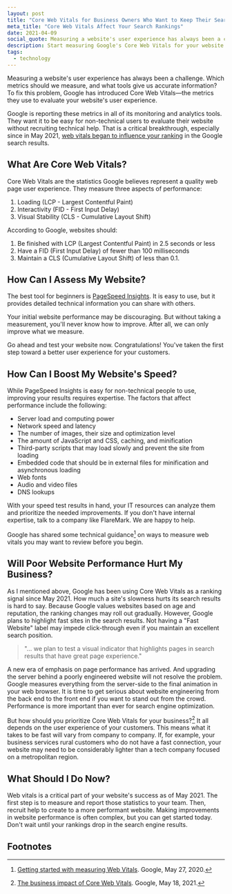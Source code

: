 ```yaml
---
layout: post
title: "Core Web Vitals for Business Owners Who Want to Keep Their Search Rankings"
meta_title: "Core Web Vitals Affect Your Search Rankings"
date: 2021-04-09
social_quote: Measuring a website's user experience has always been a challenge. Which metrics should we measure, and what tools can give us accurate information? To fix this problem, Google has introduced Core Web Vitals—the metrics they use to evaluate your website's user experience.
description: Start measuring Google's Core Web Vitals for your website now. Then you'll avoid being surprised when your Google rankings begin to reflect website performance.
tags:
  - technology
---
```


Measuring a website's user experience has always been a challenge. Which metrics should we measure, and what tools give us accurate information? To fix this problem, Google has introduced Core Web Vitals—the metrics they use to evaluate your website's user experience.

Google is reporting these metrics in all of its monitoring and analytics tools. They want it to be easy for non-technical users to evaluate their website without recruiting technical help. That is a critical breakthrough, especially since in May 2021, [web vitals began to influence your ranking](https://developers.google.com/search/blog/2020/11/timing-for-page-experience) in the Google search results.

## What Are Core Web Vitals?

Core Web Vitals are the statistics Google believes represent a quality web page user experience. They measure three aspects of performance:

1. Loading (LCP - Largest Contentful Paint)
2. Interactivity (FID - First Input Delay)
3. Visual Stability (CLS - Cumulative Layout Shift)

According to Google, websites should:

1. Be finished with LCP (Largest Contentful Paint) in 2.5 seconds or less
2. Have a FID (First Input Delay) of fewer than 100 milliseconds
3. Maintain a CLS (Cumulative Layout Shift) of less than 0.1.

## How Can I Assess My Website?

The best tool for beginners is [PageSpeed Insights](https://developers.google.com/speed/pagespeed/insights/). It is easy to use, but it provides detailed technical information you can share with others.

Your initial website performance may be discouraging. But without taking a measurement, you'll never know how to improve. After all, we can only improve what we measure.

Go ahead and test your website now. Congratulations! You've taken the first step toward a better user experience for your customers.

## How Can I Boost My Website's Speed?

While PageSpeed Insights is easy for non-technical people to use, improving your results requires expertise. The factors that affect performance include the following:

- Server load and computing power
- Network speed and latency
- The number of images, their size and optimization level
- The amount of JavaScript and CSS, caching, and minification
- Third-party scripts that may load slowly and prevent the site from loading
- Embedded code that should be in external files for minification and asynchronous loading
- Web fonts
- Audio and video files
- DNS lookups

With your speed test results in hand, your IT resources can analyze them and prioritize the needed improvements. If you don't have internal expertise, talk to a company like FlareMark. We are happy to help.

Google has shared some technical guidance[^1] on ways to measure web vitals you may want to review before you begin.

## Will Poor Website Performance Hurt My Business?

As I mentioned above, Google has been using Core Web Vitals as a ranking signal since May 2021. How much a site's slowness hurts its search results is hard to say. Because Google values websites based on age and reputation, the ranking changes may roll out gradually. However, Google plans to highlight fast sites in the search results. Not having a "Fast Website" label may impede click-through even if you maintain an excellent search position.

> "... we plan to test a visual indicator that highlights pages in search results that have great page experience."

A new era of emphasis on page performance has arrived. And upgrading the server behind a poorly engineered website will not resolve the problem. Google measures everything from the server-side to the final animation in your web browser. It is time to get serious about website engineering from the back end to the front end if you want to stand out from the crowd. Performance is more important than ever for search engine optimization.

But how should you prioritize Core Web Vitals for your business?[^2] It all depends on the user experience of your customers. This means what it takes to be fast will vary from company to company. If, for example, your business services rural customers who do not have a fast connection, your website may need to be considerably lighter than a tech company focused on a metropolitan region.

## What Should I Do Now?

Web vitals is a critical part of your website's success as of May 2021. The first step is to measure and report those statistics to your team. Then, recruit help to create to a more performant website. Making improvements in website performance is often complex, but you can get started today. Don't wait until your rankings drop in the search engine results.

## Footnotes

[^1]: [Getting started with measuring Web Vitals](https://web.dev/vitals-measurement-getting-started/). Google, May 27, 2020.
[^2]: [The business impact of Core Web Vitals](https://web.dev/vitals-business-impact/). Google, May 18, 2021.
